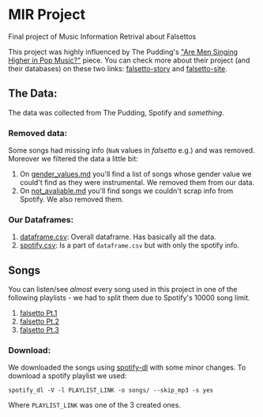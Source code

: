 # MIR Project
Final project of Music Information Retrival about Falsettos

This project was highly influenced by The Pudding's ["Are Men Singing Higher in Pop Music?"](https://pudding.cool/2019/08/register/) piece. You can check more about their project (and their databases) on these two links: [falsetto-story](https://github.com/the-pudding/falsetto-story) and [falsetto-site](https://github.com/the-pudding/falsetto-site).

## The Data:

The data was collected from The Pudding, Spotify and _something_.

### Removed data:
Some songs had missing info (`NaN` values in *falsetto* e.g.) and was removed. Moreover we filtered the data a little bit:

1. On [gender_values.md](gender_values.md) you'll find a list of songs whose gender value we could't find as they were instrumental. We removed them from our data.
1. On [not_avaliable.md](not_avaliable.md) you'll find songs we couldn't scrap info from Spotify. We also removed them.

### Our Dataframes:

1. [dataframe.csv](dataframe.csv): Overall dataframe. Has basically all the data.
1. [spotify.csv](data-analysis/spotify.csv): Is a part of `dataframe.csv` but with only the spotify info.


## Songs
You can listen/see *almost* every song used in this project in one of the following playlists - we had to split them due to Spotify's 10000 song limit.

1. [falsetto Pt.1](https://open.spotify.com/playlist/5G2ada6BBgbe2wPfWYZMcC?si=UvIydan6RQ-ZirLCAk2O8g)
2. [falsetto Pt.2](https://open.spotify.com/playlist/7hZAZWkWFoCNbcqbONAQ1l?si=IELx-i6KQXmaKWDnZY4-6g)
3. [falsetto Pt.3](https://open.spotify.com/playlist/1U8FfPx2CpIx2ViM086zYb?si=CzxmNviZQhWZOC_PJld14w)

### Download:
We downloaded the songs using [spotify-dl](https://github.com/SathyaBhat/spotify-dl) with some minor changes. To download a spotify playlist we used:

```
spotify_dl -V -l PLAYLIST_LINK -o songs/ --skip_mp3 -s yes
```
Where `PLAYLIST_LINK` was one of the 3 created ones.
